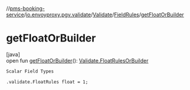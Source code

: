 //[pms-booking-service](../../../../index.md)/[io.envoyproxy.pgv.validate](../../index.md)/[Validate](../index.md)/[FieldRules](index.md)/[getFloatOrBuilder](get-float-or-builder.md)

# getFloatOrBuilder

[java]\
open fun [getFloatOrBuilder](get-float-or-builder.md)(): [Validate.FloatRulesOrBuilder](../-float-rules-or-builder/index.md)

```kotlin
Scalar Field Types

```
`.validate.FloatRules float = 1;`